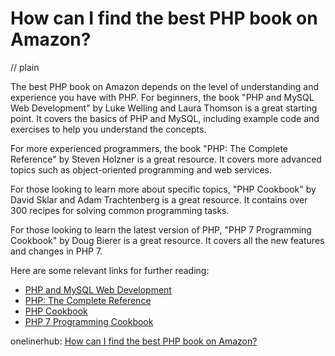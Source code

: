 # How can I find the best PHP book on Amazon?
// plain

The best PHP book on Amazon depends on the level of understanding and experience you have with PHP. For beginners, the book "PHP and MySQL Web Development" by Luke Welling and Laura Thomson is a great starting point. It covers the basics of PHP and MySQL, including example code and exercises to help you understand the concepts.

For more experienced programmers, the book "PHP: The Complete Reference" by Steven Holzner is a great resource. It covers more advanced topics such as object-oriented programming and web services.

For those looking to learn more about specific topics, "PHP Cookbook" by David Sklar and Adam Trachtenberg is a great resource. It contains over 300 recipes for solving common programming tasks.

For those looking to learn the latest version of PHP, "PHP 7 Programming Cookbook" by Doug Bierer is a great resource. It covers all the new features and changes in PHP 7.

Here are some relevant links for further reading:

* [PHP and MySQL Web Development](https://www.amazon.com/PHP-MySQL-Web-Development-Welling/dp/0672326716)
* [PHP: The Complete Reference](https://www.amazon.com/PHP-Complete-Reference-Steven-Holzner/dp/0072224055)
* [PHP Cookbook](https://www.amazon.com/PHP-Cookbook-Solutions-Examples-Programming/dp/0596006810)
* [PHP 7 Programming Cookbook](https://www.amazon.com/PHP-Programming-Cookbook-Doug-Bierer/dp/1786468153)

onelinerhub: [How can I find the best PHP book on Amazon?](https://onelinerhub.com/php-aws/how-can-i-find-the-best-php-book-on-amazon)